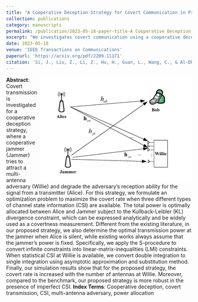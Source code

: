 ```yaml
---
title: "A Cooperative Deception Strategy for Covert Communication in Presence of a Multi-antenna Adversary"
collection: publications
category: manuscripts
permalink: /publication/2023-05-18-paper-title-A Cooperative Deception Strategy for Covert Communication in Presence of a Multi-antenna Adversary
excerpt: "We investigates covert communication using a cooperative deception strategy against a multi-antenna adversary. It optimizes power allocation between a transmitter and a jammer under different CSI scenarios to maximize covert rate, showing improved performance and robustness compared to non-deception strategies."
date: 2023-05-18
venue: 'IEEE Transactions on Communications'
paperurl: 'https://arxiv.org/pdf/2209.11171'
citation: 'Si, J., Liu, Z., Li, Z., Hu, H., Guan, L., Wang, C., & Al-Dhahir, N.. A cooperative deception strategy for covert communication in presence of a multi-antenna adversary[J]. IEEE Transactions on Communications, 2023, 71(8): 4778-4792.'
---
```

<img src="/images/0518.png"  style="float: right; margin-left: 10px;">


**Abstract**: Covert transmission is investigated for a cooperative deception strategy, where a cooperative jammer (Jammer) tries to attract a multi-antenna adversary (Willie) and degrade the adversary’s reception ability for the signal from a transmitter (Alice). For this strategy, we formulate an optimization problem to maximize the covert rate when three different types of channel state information (CSI) are available. The total power is optimally allocated between Alice and Jammer subject to the Kullback-Leibler (KL) divergence constraint, which can be expressed analytically and be widely used as a covertness measurement. Different from the existing literature, in our proposed strategy, we also determine the optimal transmission power at the jammer when Alice is silent, while existing works always assume that the jammer’s power is fixed. Specifically, we apply the S-procedure to convert infinite constraints into linear-matrix-inequalities (LMI) constraints. When statistical CSI at Willie is available, we convert double integration to single integration using asymptotic approximation and substitution method. Finally, our simulation results show that for the proposed strategy, the covert rate is increased with the number of antennas at Willie. Moreover, compared to the benchmark, our proposed strategy is more robust in the presence of imperfect CSI.
**Index Terms**:  Cooperative deception, covert transmission, CSI, multi-antenna adversary, power allocation
